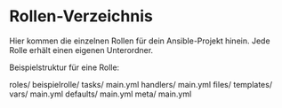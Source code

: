 # Rollen-Verzeichnis

Hier kommen die einzelnen Rollen für dein Ansible-Projekt hinein. Jede Rolle erhält einen eigenen Unterordner.

Beispielstruktur für eine Rolle:

roles/
  beispielrolle/
    tasks/
      main.yml
    handlers/
      main.yml
    files/
    templates/
    vars/
      main.yml
    defaults/
      main.yml
    meta/
      main.yml
